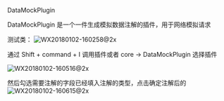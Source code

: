 DataMockPlugin

DataMockPlugin 是一个一件生成模拟数据注解的插件，用于网络模拟请求

测试类：
![WX20180102-160258@2x](/Users/vurtne/Desktop/WX20180102-160258@2x.png)

通过 Shift + command + I 调用插件或者 core -> DataMockPlugin 选择插件

![WX20180102-160516@2x](/Users/vurtne/Desktop/WX20180102-160516@2x.png)

然后勾选需要注解的字段已经填入注解的类型，点击确定注解后的
![WX20180102-160615@2x](/Users/vurtne/Desktop/WX20180102-160615@2x.png)